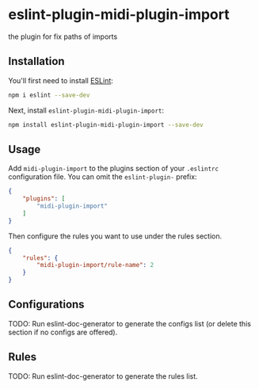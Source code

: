 # eslint-plugin-midi-plugin-import

the plugin for fix paths of imports 

## Installation

You'll first need to install [ESLint](https://eslint.org/):

```sh
npm i eslint --save-dev
```

Next, install `eslint-plugin-midi-plugin-import`:

```sh
npm install eslint-plugin-midi-plugin-import --save-dev
```

## Usage

Add `midi-plugin-import` to the plugins section of your `.eslintrc` configuration file. You can omit the `eslint-plugin-` prefix:

```json
{
    "plugins": [
        "midi-plugin-import"
    ]
}
```


Then configure the rules you want to use under the rules section.

```json
{
    "rules": {
        "midi-plugin-import/rule-name": 2
    }
}
```



## Configurations

<!-- begin auto-generated configs list -->
TODO: Run eslint-doc-generator to generate the configs list (or delete this section if no configs are offered).
<!-- end auto-generated configs list -->



## Rules

<!-- begin auto-generated rules list -->
TODO: Run eslint-doc-generator to generate the rules list.
<!-- end auto-generated rules list -->


